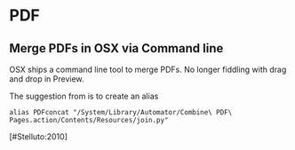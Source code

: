 # PDF #

## Merge PDFs in OSX via Command line ##

OSX ships a command line tool to merge PDFs. No longer fiddling with drag and drop in Preview.

The suggestion from is to create an alias

	alias PDFconcat "/System/Library/Automator/Combine\ PDF\ Pages.action/Contents/Resources/join.py"

[#Stelluto:2010]